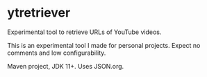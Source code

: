 # ytretriever

Experimental tool to retrieve URLs of YouTube videos.

This is an experimental tool I made for personal projects. Expect no comments and low configurability.

Maven project, JDK 11+. Uses JSON.org.